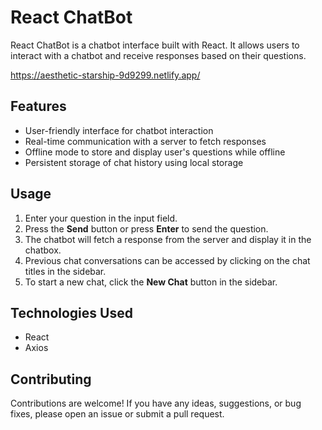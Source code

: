 # React ChatBot

React ChatBot is a chatbot interface built with React. It allows users to interact with a chatbot and receive responses based on their questions.

https://aesthetic-starship-9d9299.netlify.app/

## Features

- User-friendly interface for chatbot interaction
- Real-time communication with a server to fetch responses
- Offline mode to store and display user's questions while offline
- Persistent storage of chat history using local storage

## Usage

1. Enter your question in the input field.
2. Press the **Send** button or press **Enter** to send the question.
3. The chatbot will fetch a response from the server and display it in the chatbox.
4. Previous chat conversations can be accessed by clicking on the chat titles in the sidebar.
5. To start a new chat, click the **New Chat** button in the sidebar.

## Technologies Used

- React
- Axios

## Contributing

Contributions are welcome! If you have any ideas, suggestions, or bug fixes, please open an issue or submit a pull request.

